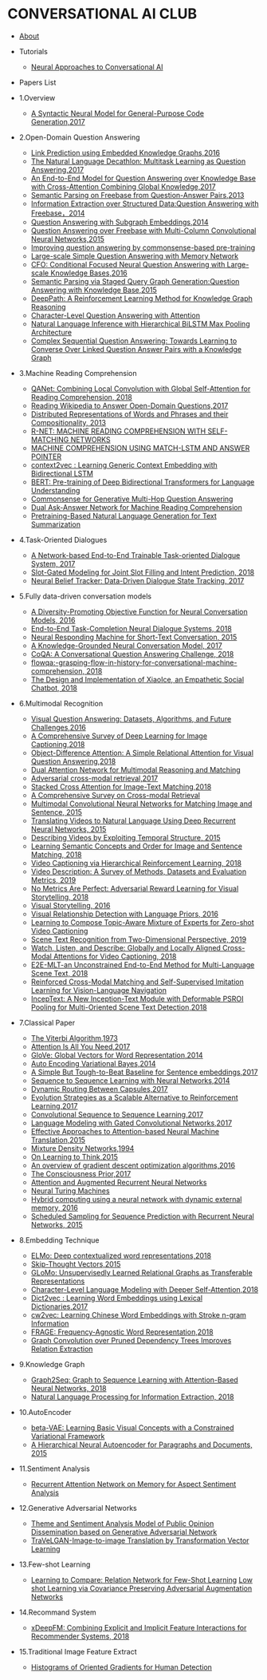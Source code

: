 ﻿<!-- docs/_sidebar.md -->

# CONVERSATIONAL AI CLUB

- [About](about.md)

- Tutorials
  - [Neural Approaches to Conversational AI](tutorials/neural-approaches-to-conversational-ai.md)

- Papers List
<!--NOTE:有序列表的一级列表“1.“后不能有空格-->
  - 1.Overview
    - [A Syntactic Neural Model for General-Purpose Code Generation,2017](a-syntactic-neural-model-for-general-purpose-code-generation-2017.md)
  
  - 2.Open-Domain Question Answering
    - [Link Prediction using Embedded Knowledge Graphs,2016](papers/link-prediction-using-embedded-knowledge-graphs-2016.md)  
    - [The Natural Language Decathlon: Multitask Learning as Question Answering,2017](papers/the-natural-language-decathlon-multitask-learning-as-question-answering-2018.md)
    - [An End-to-End Model for Question Answering over Knowledge Base with Cross-Attention Combining Global Knowledge,2017](papers/an-end-to-end-model-for-question-answering-over-knowledge-base-with-cross-attention-combining-global-knowledge.md)
    - [Semantic Parsing on Freebase from Question-Answer Pairs,2013](papers/semantic-parsing-on-freebase-from-question-answer-pairs-2013.md)
    - [Information Extraction over Structured Data:Question Answering with Freebase，2014](papers/information-extraction-over-structured-data-question-answering-with-freebase-2014.md)
    - [Question Answering with Subgraph Embeddings,2014](papers/question-answering-with-subgraph-embeddings-2014.md)
    - [Question Answering over Freebase with Multi-Column Convolutional Neural Networks,2015](papers/question-answering-over-freebase-with-multi-column-convolutional-neural-networks-2015.md)
    - [Improving question answering by commonsense-based pre-training](papers/improving-question-answering-by-commonsense-based-pre-training-2018.md)
    - [Large-scale Simple Question Answering with Memory Network](papers/large-scale-simple-question-answering-with-memory-network-2015.md)
    - [CFO: Conditional Focused Neural Question Answering with Large-scale Knowledge Bases,2016](papers/cfo-conditional-focused-neural-question-answering-with-large-scale-knowledge-bases-2015.md)
    - [Semantic Parsing via Staged Query Graph Generation:Question Answering with Knowledge Base,2015](papers/semantic-parsing-via-staged-query-graph-generation-question-answering-with-knowledge-base-2015.md)
    - [DeepPath: A Reinforcement Learning Method for Knowledge Graph Reasoning](papers/deeppath-a-reinforcement-learning-method-for-knowledge-graph-reasoning-2018.md)
    - [Character-Level Question Answering with Attention](papers/character-level-question-answering-with-attention.md)
    - [Natural Language Inference with Hierarchical BiLSTM Max Pooling Architecture](papers/natural-language-inference-with-hierarchical-bilstm-max-pooling-architecture-2018.md)
    - [Complex Sequential Question Answering: Towards Learning to Converse Over Linked Question Answer Pairs with a Knowledge Graph](papers/complex-sequential-question-answering-towards-learning-to-converse-over-linked-question-answer-pairs-with-a-knowledge-graph-2018.md)
    
  - 3.Machine Reading Comprehension
    - [QANet: Combining Local Convolution with Global Self-Attention for Reading Comprehension, 2018](papers/qanet-combining-local-convolution-with-global-self-attention-for-reading-comprehension-2018.md)
    - [Reading Wikipedia to Answer Open-Domain Questions,2017](papers/reading-wikipedia-to-answer-open-domain-questions-2017.md)
    - [Distributed Representations of Words and Phrases and their Compositionality, 2013](papers/distributed-representations-of-words-and-phrases-2013.md)
    - [R-NET: MACHINE READING COMPREHENSION WITH SELF-MATCHING NETWORKS](papers/r-net-machine-reading-comprehension-with-self-matching-networks-2017.md)
    - [MACHINE COMPREHENSION USING MATCH-LSTM AND ANSWER POINTER](papers/machine-comprehension-using-match-lstm-and-answer-pointer-2016.md)
    - [context2vec : Learning Generic Context Embedding with Bidirectional LSTM](papers/context2vec-learning-generic-context-embedding-with-bidirectional-LSTM.md)
    - [BERT: Pre-training of Deep Bidirectional Transformers for Language Understanding](papers/bert-pre-training-of-deep-bidirectional-transformers-for-language-understanding.md)
    - [Commonsense for Generative Multi-Hop Question Answering](papers/commonsense-for-generative-multi-hop-question-answering-2018.md.md)
    - [Dual Ask-Answer Network for Machine Reading Comprehension](papers/dual-ask-answer-network-for-machine-reading-comprehension.md)
    - [Pretraining-Based Natural Language Generation for Text Summarization](papers/pretraining-based-natural-language-generation-for-text-summarization-2019.md)

  - 4.Task-Oriented Dialogues
    - [A Network-based End-to-End Trainable Task-oriented Dialogue System, 2017](papers/a-network-based-end-to-end-trainable-task-oriented-dialogue-system-2017.md)
    - [Slot-Gated Modeling for Joint Slot Filling and Intent Prediction, 2018](/papers/slot-gated-modeling-for-joint-slot-filling-and-intent-prediction-2018.md)
    - [Neural Belief Tracker: Data-Driven Dialogue State Tracking, 2017](papers/neural-belief-tracker-data-driven-dialogue-state-tracking-2017.md)

  - 5.Fully data-driven conversation models
    - [A Diversity-Promoting Objective Function for Neural Conversation Models, 2016](papers/a-diversity-promoting-objective-function-for-neural-conversational-models-2016.md)
    - [End-to-End Task-Completion Neural Dialogue Systems, 2018](papers/end-to-end-task-completion-neural-dialogue-systems-2018.md) 
    - [Neural Responding Machine for Short-Text Conversation, 2015](papers/neural-responding-machine-for-short-text-conversation-2015.md)
    - [A Knowledge-Grounded Neural Conversation Model, 2017](papers/a-knowledge-grounded-neural-conversation-model-2017.md)
    - [CoQA: A Conversational Question Answering Challenge, 2018](papers/coqa-a-conversational-question-answering-challenge-2018.md)
    - [flowqa:-grasping-flow-in-history-for-conversational-machine-comprehension, 2018](papers/flowqa--grasping-flow-in-history-for-conversational-machine-comprehension-2018.md)
    - [The Design and Implementation of XiaoIce, an Empathetic Social Chatbot, 2018](papers/the-design-and-implementation-of-xiaoice-an-empathetic-social-chatbot.md)

  - 6.Multimodal Recognition
    - [Visual Question Answering: Datasets, Algorithms, and Future Challenges,2016](papers/visual-question-answering-2016.md)
    - [A Comprehensive Survey of Deep Learning for Image Captioning,2018](papers/a-comprehensive-survey-of-deep-learning-for-image-captioning.md)
    - [Object-Difference Attention: A Simple Relational Attention for Visual Question Answering,2018](papers/object-difference-attention-a-simple-relational-attention-for-VQA.md)
    - [Dual Attention Network for Multimodal Reasoning and Matching](papers/dual_attention_network_for_multimodal_reasoning_and_matching.md)
    - [Adversarial cross-modal retrieval,2017](papers/adversarial_cross-modal_Retrieval-2017.md)
    - [Stacked Cross Attention for Image-Text Matching,2018](papers/stacked-cross-attention-for-image-text-matching-2018.md)
    - [A Comprehensive Survey on Cross-modal Retrieval](papers/a-comprehensive-survey-on-cross-retrieval.md)
    - [Multimodal Convolutional Neural Networks for Matching Image and Sentence, 2015](papers/multimodal-convolutional-neural-networks-for-matching-image-and-sentence-2015.md)
    - [Translating Videos to Natural Language Using Deep Recurrent Neural Networks, 2015](papers/translating-videos-to-natural-language-using-deep-recurrent-neural-networks-2015.md)
    - [Describing Videos by Exploiting Temporal Structure, 2015](papers/describiing-videos-by-exploiting-temporal-structure-2015.md)
    - [Learning Semantic Concepts and Order for Image and Sentence Matching, 2018](papers/learning-semantic-concepts-and-order-for-image-and-sentence-matching-2018.md)
    - [Video Captioning via Hierarchical Reinforcement Learning, 2018](papers/video-captioning-via-Hierarchical-reinforcement-learning-2018.md)
    - [Video Description: A Survey of Methods, Datasets and Evaluation Metrics, 2019](papers/video-description-a-survey-of-method-datasets-and-evaluation-metrics-2019.md)
    - [No Metrics Are Perfect: Adversarial Reward Learning for Visual Storytelling, 2018](papers/no-metrics-are-perfect-adversarial-reward-learning-for-visual-storytelling-2018.md)
    - [Visual Storytelling, 2016](papers/visual-storytelling-2016.md)
    - [Visual Relationship Detection with Language Priors, 2016](papers/visual-relationship-detection-with-language-priors-2016.md)
    - [Learning to Compose Topic-Aware Mixture of Experts for Zero-shot Video Captioning](papers/learning-to-compose-topic-aware-mixture-of-experts-for-zero-shot-video-captioning-2018.md)
    - [Scene Text Recognition from Two-Dimensional Perspective, 2019](papers/scene-text-recognition-from-two-dimensional-perspective-2019.md)
    - [Watch, Listen, and Describe: Globally and Locally Aligned Cross-Modal Attentions for Video Captioning, 2018](papers/watch-listen-and-describe-globally-and-locally-aligned-cross-modal-attentions-for-video-captioning-2018.md)
    - [E2E-MLT-an Unconstrained End-to-End Method for Multi-Language Scene Text, 2018](papers/e2e-mlt-an-unconstrained-end-to-end-method-for-multi-language-scene-text-2018.md)
    - [Reinforced Cross-Modal Matching and Self-Supervised Imitation Learning for Vision-Language Navigation](papers/reinforced-cross-modal-matching-and-self-supervised-imitation-learning-for-vision-language-navigation-2018.md)
    - [IncepText: A New Inception-Text Module with Deformable PSROI Pooling for Multi-Oriented Scene Text Detection,2018](papers/inceptext-a-new-inception-text-module-with-deformable-psroi-pooling-for-multi-oriented-scene-text-detection-2018.md)


  - 7.Classical Paper
    - [The Viterbi Algorithm,1973](papers/the-viterbi-algorithm-1973.md)
    - [Attention Is All You Need,2017](papers/attention-is-all-you-need-2017.md)
    - [GloVe: Global Vectors for Word Representation,2014](papers/glove-global-vectors-for-word-representation-2014.md)
    - [Auto Encoding Variational Bayes,2014](papers/auto-encoding-variational-bayes-2013.md)
    - [A Simple But Tough-to-Beat Baseline for Sentence embeddings,2017](papers/a-simple-but-tough-to-beat-baseline-for-sentence-embeddings-2017.md)
    - [Sequence to Sequence Learning with Neural Networks,2014](papers/sequence-to-sequence-searning-with-neural-networks-2014.md)
    - [Dynamic Routing Between Capsules,2017](papers/dynamic-routing-between-capsules-2017.md)
    - [Evolution Strategies as a Scalable Alternative to Reinforcement Learning,2017](papers/evolution-strategies-as-a-scalable-alternative-to-reinforcement-learning-2017.md)
    - [Convolutional Sequence to Sequence Learning,2017](papers/convolutional-sequence-to-sequence-learning-2017.md) 
    - [Language Modeling with Gated Convolutional Networks,2017](papers/language-modeling-with-gated-convolutional-networks-2017.md)
    - [Effective Approaches to Attention-based Neural Machine Translation,2015](papers/effective-approaches-to-attention-based-neural-machine-translation-2015)
    - [Mixture Density Networks,1994](papers/mixture-density-networks-1994.md)
    - [On Learning to Think,2015](papers/on-learning-to-think-2015.md)
    - [An overview of gradient descent optimization algorithms,2016](papers/overview-of-gradient-descent-optimization-algorithms-2016.md)
    - [The Consciousness Prior,2017](papers/the-consciousness-prior-2017.md)
    - [Attention and Augmented Recurrent Neural Networks](papers/attention-and-augmented-recurrent-neural-networks-2016.md)
    - [Neural Turing Machines](papers/neural-turing-machines-2014.md)
    - [Hybrid computing using a neural network with dynamic external memory, 2016](papers/hybrid-computing-using-a-neural-network-with-dynamic-external-memory-2016.md)
    - [Scheduled Sampling for Sequence Prediction with Recurrent Neural Networks, 2015](papers/scheduled-sampling-for-sequence-prediction-with-recurrent-neural-networks-2015.md)

  - 8.Embedding Technique
    - [ELMo: Deep contextualized word representations,2018](papers/elmo-deep-contextualized-word-representations-2017.md)
    - [Skip-Thought Vectors,2015](papers/skip-thought-vectors-2015.md)
    - [GLoMo: Unsupervisedly Learned Relational Graphs as Transferable Representations](papers/glomo-unsupervisedly-learned-relational-graphs-as-transferable-representations.md)
    - [Character-Level Language Modeling with Deeper Self-Attention,2018](papers/character-level-language-modeling-with-deeper-self-attention-2018.md)
    - [Dict2vec : Learning Word Embeddings using Lexical Dictionaries,2017](papers/dict2vec-learning-word-embeddings-using-lexical-dictionaries-2017.md)
    - [cw2vec: Learning Chinese Word Embeddings with Stroke n-gram Information](papers/cw2vec-learning-chinese-word-embeddings-with-stroke-n-gram-information-2018.md)
    - [FRAGE: Frequency-Agnostic Word Representation,2018](papers/FRAGE-frequency-agnostic-word-representation-2018.md)
    - [Graph Convolution over Pruned Dependency Trees Improves Relation Extraction](papers/graph-convolution-over-pruned-dependency-trees-improves-relation-extraction.md)

  - 9.Knowledge Graph
    - [Graph2Seq: Graph to Sequence Learning with Attention-Based Neural Networks, 2018](papers/graph2seq-graph-to-sequence-learning-with-attention-based-neural-networks-2018.md)
    - [Natural Language Processing for Information Extraction, 2018](papers/natural-language-processing-for-information-extraction-2018.md)

  - 10.AutoEncoder
    - [beta-VAE: Learning Basic Visual Concepts with a Constrained Variational Framework](papers/beta-vae-learning-basic-visual-concepts-with-a-constrained-variational-framework.md)
    - [A Hierarchical Neural Autoencoder for Paragraphs and Documents, 2015](papers/a-hierarchical-neural-autoencoder-for-paragraphs-and-documents-2015.md)

  - 11.Sentiment Analysis
    - [Recurrent Attention Network on Memory for Aspect Sentiment Analysis](papers/recurrent-attention-network-on-memory-for-aspect-sentiment-analysis-2017.md)
  
  - 12.Generative Adversarial Networks 
    - [Theme and Sentiment Analysis Model of Public Opinion Dissemination based on Generative Adversarial Network](papers/theme-and-sentiment-analysis-model-of-public-opintion-dissemination-based-on-gan-2017.md)
    - [TraVeLGAN-Image-to-image Translation by Transformation Vector Learning](papers/travelgan-image-to-image-translation-by-transformation-vector-learning-2019.md)

  - 13.Few-shot Learning
    - [Learning to Compare: Relation Network for Few-Shot Learning](papers/learning-to-compare-relation-network-for-few-shot-learning-2018.md)
      [Low shot Learning via Covariance Preserving Adversarial Augmentation Networks](papers/low-shot-learning-via-covariance-preserving-adversarial-augmentation-networks-2018.md)

  - 14.Recommand System
    - [xDeepFM: Combining Explicit and Implicit Feature Interactions for Recommender Systems, 2018](papers/xdeepfm-combining-explicit-and-implicit-feature-interactions-for-recommander-system-2018.md)

  - 15.Traditional Image Feature Extract
    - [Histograms of Oriented Gradients for Human Detection](papers/histograms-of-oriented-gradients-for-human-detection-2005.md)


